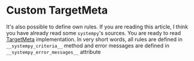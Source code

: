 # Custom TargetMeta

It's also possible to define own rules. If you are reading this article, I think
you have already read some `systempy`'s sources. You are ready to read
[TargetMeta](https://github.com/kai3341/systemPY/blob/next-0.1.x/systempy/target_meta.py)
implementation. In very short words, all rules are defined in `__systempy_criteria__`
method and error messages are defined in `__systempy_error_messages__` attribute
